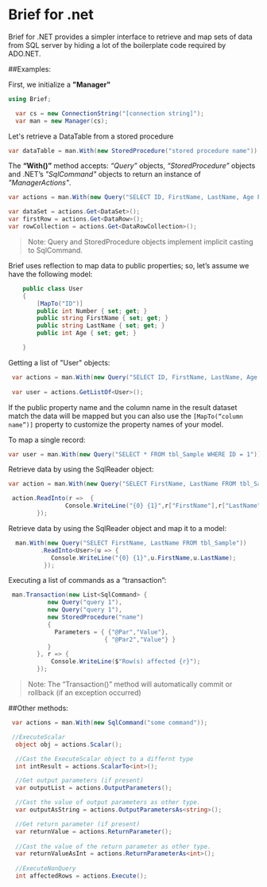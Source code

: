 # Brief for .net
Brief for .NET provides a simpler interface to retrieve and map sets of data from SQL server by hiding a lot of the boilerplate code required by ADO.NET.

##Examples:

First, we initialize a **"Manager"**

```csharp
using Brief;
```
```csharp
  var cs = new ConnectionString("[connection string]");
  var man = new Manager(cs);
```

Let's retrieve a DataTable from a stored procedure
```csharp
var dataTable = man.With(new StoredProcedure("stored procedure name")).Get<DataTable>();
```

The **“With()”** method accepts:
*“Query”* objects, *“StoredProcedure”* objects and .NET’s *"SqlCommand"* objects to return an instance of *"ManagerActions"*.

```csharp
var actions = man.With(new Query("SELECT ID, FirstName, LastName, Age FROM tbl_Sample WHERE Age > 20"));

var dataSet = actions.Get<DataSet>();
var firstRow = actions.Get<DataRow>();
var rowCollection = actions.Get<DataRowCollection>();

```
 > Note: Query and StoredProcedure objects implement implicit casting to SqlCommand.

Brief uses reflection to map data to public properties; so, let’s assume we have the following model:
```csharp
    public class User
    {
        [MapTo("ID")]
        public int Number { set; get; }
        public string FirstName { set; get; }
        public string LastName { set; get; }
        public int Age { set; get; }

    }
```
Getting a list of "User" objects:

```csharp
 var actions = man.With(new Query("SELECT ID, FirstName, LastName, Age FROM tbl_Sample WHERE Age > 20"));
 
 var user = actions.GetListOf<User>();
```

If the public property name and the column name in the result dataset match the data will be mapped but you can also use the ```[MapTo(“column name”)]``` property to customize the property names of your model.

To map a single record:
```csharp
var user = man.With(new Query("SELECT * FROM tbl_Sample WHERE ID = 1")).Get<User>();
```

Retrieve data by using the SqlReader object:
```csharp
var action = man.With(new Query("SELECT FirstName, LastName FROM tbl_Sample"));

 action.ReadInto(r =>  {
                Console.WriteLine("{0} {1}",r["FirstName"],r["LastName"]);
        });
```
Retrieve data by using the SqlReader object and map it to a model:
```csharp
  man.With(new Query("SELECT FirstName, LastName FROM tbl_Sample"))
         .ReadInto<User>(u => {
            Console.WriteLine("{0} {1}",u.FirstName,u.LastName);
          });
```

Executing a list of commands as a “transaction”:
```csharp
 man.Transaction(new List<SqlCommand> {
           new Query("query 1"),
           new Query("query 1"),
           new StoredProcedure("name")
           {
             Parameters = { {"@Par","Value"},
                           { "@Par2","Value"} }
           } 
        }, r => {
            Console.WriteLine($"Row(s) affected {r}");
        });
```

>Note: The “Transaction()” method will automatically commit or rollback (if an exception occurred)

##Other methods:

```csharp
 var actions = man.With(new SqlCommand("some command"));

 //ExecuteScalar
  object obj = actions.Scalar(); 

  //Cast the ExecuteScalar object to a differnt type
  int intResult = actions.ScalarTo<int>();

  //Get output parameters (if present)
  var outputList = actions.OutputParameters();

  //Cast the value of output parameters as other type.
  var outputAsString = actions.OutputParametersAs<string>();

  //Get return parameter (if present)
  var returnValue = actions.ReturnParameter();
  
  //Cast the value of the return parameter as other type.
  var returnValueAsInt = actions.ReturnParameterAs<int>();
 
  //ExecuteNonQuery
  int affectedRows = actions.Execute(); 
  
```

